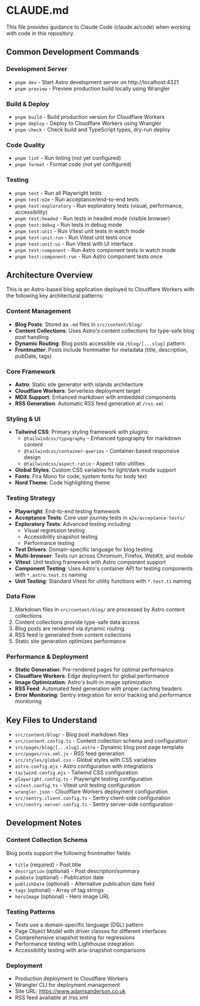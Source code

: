 # CLAUDE.md

This file provides guidance to Claude Code (claude.ai/code) when working with code in this repository.

## Common Development Commands

### Development Server
- `pnpm dev` - Start Astro development server on http://localhost:4321
- `pnpm preview` - Preview production build locally using Wrangler

### Build & Deploy
- `pnpm build` - Build production version for Cloudflare Workers
- `pnpm deploy` - Deploy to Cloudflare Workers using Wrangler
- `pnpm check` - Check build and TypeScript types, dry-run deploy

### Code Quality
- `pnpm lint` - Run linting (not yet configured)
- `pnpm format` - Format code (not yet configured)

### Testing
- `pnpm test` - Run all Playwright tests
- `pnpm test:e2e` - Run acceptance/end-to-end tests
- `pnpm test:exploratory` - Run exploratory tests (visual, performance, accessibility)
- `pnpm test:headed` - Run tests in headed mode (visible browser)
- `pnpm test:debug` - Run tests in debug mode
- `pnpm test:unit` - Run Vitest unit tests in watch mode
- `pnpm test:unit:run` - Run Vitest unit tests once
- `pnpm test:unit:ui` - Run Vitest with UI interface
- `pnpm test:component` - Run Astro component tests in watch mode
- `pnpm test:component:run` - Run Astro component tests once

## Architecture Overview

This is an Astro-based blog application deployed to Cloudflare Workers with the following key architectural patterns:

### Content Management
- **Blog Posts**: Stored as `.md` files in `src/content/blog/`
- **Content Collections**: Uses Astro's content collections for type-safe blog post handling
- **Dynamic Routing**: Blog posts accessible via `/blog/[...slug]` pattern
- **Frontmatter**: Posts include frontmatter for metadata (title, description, pubDate, tags)

### Core Framework
- **Astro**: Static site generator with islands architecture
- **Cloudflare Workers**: Serverless deployment target
- **MDX Support**: Enhanced markdown with embedded components
- **RSS Generation**: Automatic RSS feed generation at `/rss.xml`

### Styling & UI
- **Tailwind CSS**: Primary styling framework with plugins:
  - `@tailwindcss/typography` - Enhanced typography for markdown content
  - `@tailwindcss/container-queries` - Container-based responsive design
  - `@tailwindcss/aspect-ratio` - Aspect ratio utilities
- **Global Styles**: Custom CSS variables for light/dark mode support
- **Fonts**: Fira Mono for code, system fonts for body text
- **Nord Theme**: Code highlighting theme

### Testing Strategy
- **Playwright**: End-to-end testing framework
- **Acceptance Tests**: Core user journey tests in `e2e/acceptance-tests/`
- **Exploratory Tests**: Advanced testing including:
  - Visual regression testing
  - Accessibility snapshot testing
  - Performance testing
- **Test Drivers**: Domain-specific language for blog testing
- **Multi-browser**: Tests run across Chromium, Firefox, WebKit, and mobile
- **Vitest**: Unit testing framework with Astro component support
- **Component Testing**: Uses Astro's container API for testing components with `*.astro.test.ts` naming
- **Unit Testing**: Standard Vitest for utility functions with `*.test.ts` naming

### Data Flow
1. Markdown files in `src/content/blog/` are processed by Astro content collections
2. Content collections provide type-safe data access
3. Blog posts are rendered via dynamic routing
4. RSS feed is generated from content collections
5. Static site generation optimizes performance

### Performance & Deployment
- **Static Generation**: Pre-rendered pages for optimal performance
- **Cloudflare Workers**: Edge deployment for global performance
- **Image Optimization**: Astro's built-in image optimization
- **RSS Feed**: Automated feed generation with proper caching headers
- **Error Monitoring**: Sentry integration for error tracking and performance monitoring

## Key Files to Understand

- `src/content/blog/` - Blog post markdown files
- `src/content.config.ts` - Content collection schema and configuration
- `src/pages/blog/[...slug].astro` - Dynamic blog post page template
- `src/pages/rss.xml.js` - RSS feed generation
- `src/styles/global.css` - Global styles with CSS variables
- `astro.config.mjs` - Astro configuration with integrations
- `tailwind.config.mjs` - Tailwind CSS configuration
- `playwright.config.ts` - Playwright testing configuration
- `vitest.config.ts` - Vitest unit testing configuration
- `wrangler.json` - Cloudflare Workers deployment configuration
- `src/sentry.client.config.ts` - Sentry client-side configuration
- `src/sentry.server.config.ts` - Sentry server-side configuration

## Development Notes

### Content Collection Schema
Blog posts support the following frontmatter fields:
- `title` (required) - Post title
- `description` (optional) - Post description/summary
- `pubDate` (optional) - Publication date
- `publishDate` (optional) - Alternative publication date field
- `tags` (optional) - Array of tag strings
- `heroImage` (optional) - Hero image URL

### Testing Patterns
- Tests use a domain-specific language (DSL) pattern
- Page Object Model with driver classes for different interfaces
- Comprehensive snapshot testing for regressions
- Performance testing with Lighthouse integration
- Accessibility testing with aria-snapshot comparisons

### Deployment
- Production deployment to Cloudflare Workers
- Wrangler CLI for deployment management
- Site URL: https://www.adamsanderson.co.uk
- RSS feed available at /rss.xml
